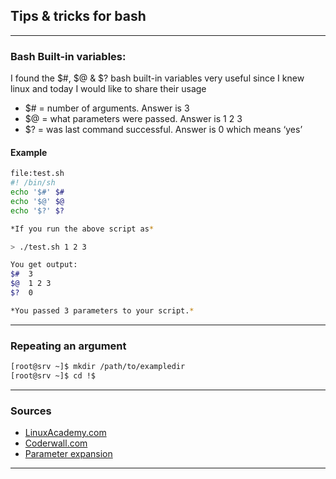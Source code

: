 ## Tips & tricks for bash 
------
### Bash Built-in variables:
I found the $#, $@ & $? bash built-in variables very useful since I knew linux and today I would like to share their usage

* $# = number of arguments. Answer is 3
* $@ = what parameters were passed. Answer is 1 2 3
* $? = was last command successful. Answer is 0 which means ‘yes’
#### Example
```bash
file:test.sh
#! /bin/sh
echo '$#' $#
echo '$@' $@
echo '$?' $?

*If you run the above script as*

> ./test.sh 1 2 3

You get output:
$#  3
$@  1 2 3
$?  0

*You passed 3 parameters to your script.*
```
------
### Repeating an argument
```bash
[root@srv ~]$ mkdir /path/to/exampledir
[root@srv ~]$ cd !$
```
------
### Sources
* [LinuxAcademy.com](https://linuxacademy.com/blog/linux/tutorial-the-best-tips-tricks-for-bash-explained/)
* [Coderwall.com](https://coderwall.com/p/85jnpq/bash-built-in-variables)
* [Parameter expansion](http://wiki.bash-hackers.org/syntax/pe)
------
